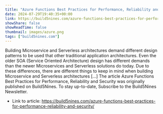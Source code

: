```yaml
---
title: "Azure Functions Best Practices for Performance, Reliability and Security"
date: 2024-07-29T19:40:35+00:00
link: https://build5nines.com/azure-functions-best-practices-for-performance-reliability-and-security/
showShare: false
showReadTime: false
thumbnail: images/azure.png
tags: ["build5nines.com"]
---
```

Building Microservice and Serverless architectures demand different design patterns to be used that other traditional application architectures. Even the older SOA (Service Oriented Architecture) design has different demands than the newer Microservices and Serverless solutions do today. Due to these differences, there are different things to keep in mind when building Microservice and Serverless architectures […]
The article Azure Functions Best Practices for Performance, Reliability and Security was originally published on Build5Nines. To stay up-to-date, Subscribe to the Build5Nines Newsletter.

- Link to article: https://build5nines.com/azure-functions-best-practices-for-performance-reliability-and-security/